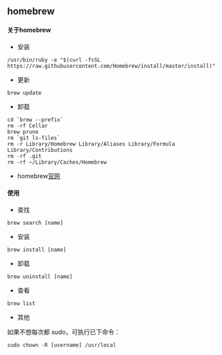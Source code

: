 ## homebrew

#### 关于homebrew

* 安装

```
/usr/bin/ruby -e "$(curl -fsSL https://raw.githubusercontent.com/Homebrew/install/master/install)"
```

* 更新

```
brew update
```

* 卸载

```
cd `brew --prefix`
rm -rf Cellar
brew prune
rm `git ls-files`
rm -r Library/Homebrew Library/Aliases Library/Formula Library/Contributions
rm -rf .git
rm -rf ~/Library/Caches/Homebrew
```

* homebrew[官网](http://brew.sh/)


#### 使用

* 查找

```
brew search [name]
```

* 安装

```
brew install [name]
```

* 卸载

```
brew uninstall [name]
```

* 查看

```
brew list
```

* 其他

如果不想每次都 sudo，可执行已下命令：

```
sudo chown -R [username] /usr/local
```

